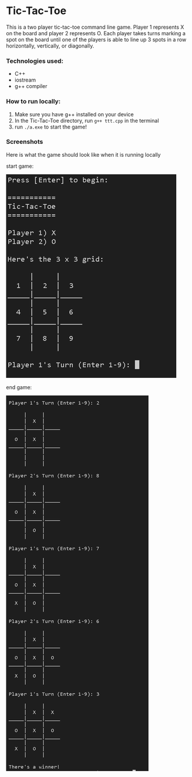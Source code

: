 # Tic-Tac-Toe

This is a two player tic-tac-toe command line game. Player 1 represents X on the board and player 2 represents O. Each player takes turns marking a spot on the board until one of the players is able to line up 3 spots in a row horizontally, vertically, or diagonally.

### Technologies used:

  - C++
  - iostream
  - g++ compiler

### How to run locally:

  1) Make sure you have g++ installed on your device
  2) In the Tic-Tac-Toe directory, run `g++ ttt.cpp` in the terminal
  3) run `./a.exe` to start the game!

### Screenshots

Here is what the game should look like when it is running locally

start game:

![](https://github.com/MasonBoom/Tic-Tac-Toe/blob/5a9253d22b8efc7c2b24f215b0cfc6315132d805/images/play.cpp%20-%20Tic-Tac-Toe%20-%20Visual%20Studio%20Code%204_21_2022%205_44_23%20AM%20(2).png)

end game:

![](https://github.com/MasonBoom/Tic-Tac-Toe/blob/346d432140218074240c2baaea47b05e26f0edf2/images/play.cpp%20-%20Tic-Tac-Toe%20-%20Visual%20Studio%20Code%204_21_2022%205_45_22%20AM%20(2).png)
